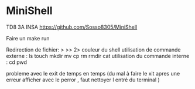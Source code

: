 # MiniShell
TD8 3A INSA
https://github.com/Sosso8305/MiniShell

Faire un make run 


Redirection de fichier:  >   >>  2>
couleur du shell
utilisation de commande externe : ls touch mkdir mv cp rm rmdir cat
utilisation du commande interne : cd pwd


probleme avec le exit de temps en temps
(du mal à faire le xit apres une erreur afficher avec le perror , faut nettoyer l entré du terminal ) 

